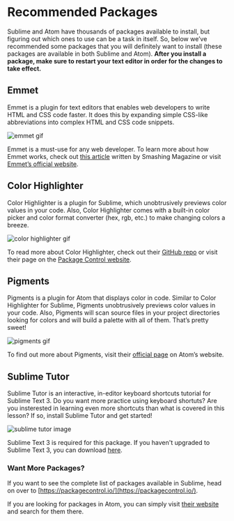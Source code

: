 # Recommended Packages

Sublime and Atom have thousands of packages available to install, but figuring out which ones to use can be a task in itself. So, below we’ve recommended some packages that you will definitely want to install (these packages are available in both Sublime and Atom). **After you install a package, make sure to restart your text editor in order for the changes to take effect.**

## Emmet

Emmet is a plugin for text editors that enables web developers to write HTML and CSS code faster. It does this by expanding simple CSS-like abbreviations into complex HTML and CSS code snippets.

![emmet gif](http://udacity.github.io/fend/lessons/L4/concepts/07-recommended-packages/emmet.gif)

Emmet is a must-use for any web developer. To learn more about how Emmet works, check out [this article](https://www.smashingmagazine.com/2013/03/goodbye-zen-coding-hello-emmet/) written by Smashing Magazine or visit [Emmet’s official website](http://emmet.io/).

## Color Highlighter

Color Highlighter is a plugin for Sublime, which unobtrusively previews color values in your code. Also, Color Highlighter comes with a built-in color picker and color format converter (hex, rgb, etc.) to make changing colors a breeze.

![color highlighter gif](http://udacity.github.io/fend/lessons/L4/concepts/07-recommended-packages/color-highlighter.gif)

To read more about Color Highlighter, check out their [GitHub repo](https://github.com/Monnoroch/ColorHighlighter) or visit their page on the [Package Control website](https://packagecontrol.io/packages/Color%20Highlighter).

## Pigments

Pigments is a plugin for Atom that displays color in code. Similar to Color Highlighter for Sublime, Pigments unobtrusively previews color values in your code. Also, Pigments will scan source files in your project directories looking for colors and will build a palette with all of them. That’s pretty sweet!

![pigments gif](http://udacity.github.io/fend/lessons/L4/concepts/07-recommended-packages/pigments.gif)

To find out more about Pigments, visit their [official page](https://atom.io/packages/pigments) on Atom’s website.

## Sublime Tutor

Sublime Tutor is an interactive, in-editor keyboard shortcuts tutorial for Sublime Text 3. Do you want more practice using keyboard shortuts? Are you insterested in learning even more shortcuts than what is covered in this lesson? If so, install Sublime Tutor and get started!

![sublime tutor image](http://udacity.github.io/fend/lessons/L4/concepts/07-recommended-packages/sublime-tutor.png)

Sublime Text 3 is required for this package. If you haven't upgraded to Sublime Text 3, you can download [here](https://www.sublimetext.com/3).

### Want More Packages?

If you want to see the complete list of packages available in Sublime, head on over to [https://packagecontrol.io/](https://packagecontrol.io/).

If you are looking for packages in Atom, you can simply visit [their website](https://atom.io/) and search for them there.